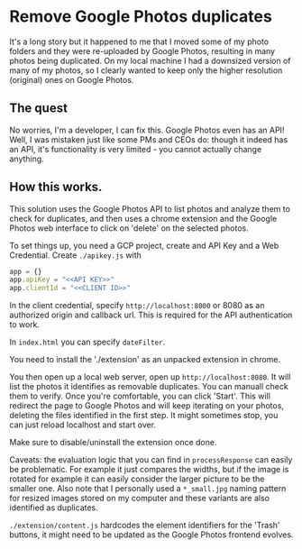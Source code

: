 # Remove Google Photos duplicates
It's a long story but it happened to me that I moved some of my photo folders and they were re-uploaded by Google Photos, resulting in many photos being duplicated. On my local machine I had a downsized version of many of my photos, so I clearly wanted to keep only the higher resolution (original) ones on Google Photos.

## The quest
No worries, I'm a developer, I can fix this. Google Photos even has an API! Well, I was mistaken just like some PMs and CEOs do: though it indeed has an API, it's functionality is very limited - you cannot actually change anything.

## How this works.
This solution uses the Google Photos API to list photos and analyze them to check for duplicates, and then uses a chrome extension and the Google Photos web interface to click on 'delete' on the selected photos.

To set things up, you need a GCP project, create and API Key and a Web Credential. Create `./apikey.js` with

```js
app = {}
app.apiKey = "<<API KEY>>"
app.clientId = "<<CLIENT ID>>"
```

In the client credential, specify `http://localhost:8000` or 8080 as an authorized origin and callback url. This is required for the API authentication to work.

In `index.html` you can specify `dateFilter`.

You need to install the './extension' as an unpacked extension in chrome.

You then open up a local web server, open up `http://localhost:8080`. It will list the photos it identifies as removable duplicates. You can manuall check them to verify. Once you're comfortable, you can click 'Start'. This will redirect the page to Google Photos and will keep iterating on your photos, deleting the files identified in the first step. It might sometimes stop, you can just reload localhost and start over.

Make sure to disable/uninstall the extension once done.

Caveats: the evaluation logic that you can find in `processResponse` can easily be problematic. For example it just compares the widths, but if the image is rotated for example it can easily consider the larger picture to be the smaller one. Also note that I personally used a `*_small.jpg` naming pattern for resized images stored on my computer and these variants are also identified as duplicates.

`./extension/content.js` hardcodes the element identifiers for the 'Trash' buttons, it might need to be updated as the Google Photos frontend evolves.